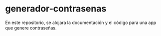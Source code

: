 # generador-contrasenas
En este repositorio, se alojara la documentación y el código para una app que genere contraseñas.
